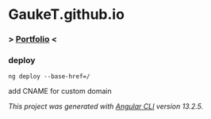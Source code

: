 # GaukeT.github.io
  ### > [Portfolio](https://gauket.github.io/) <

### deploy
```
ng deploy --base-href=/
```
add CNAME for custom domain

*This project was generated with [Angular CLI](https://github.com/angular/angular-cli) version 13.2.5.*